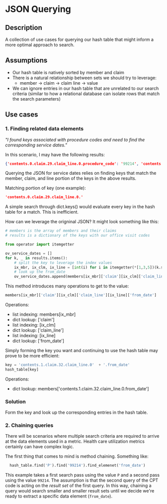 # JSON Querying

## Description

A collection of use cases for querying our hash table that might inform a more optimal approach to search.

## Assumptions

- Our hash table is natively sorted by member and claim
- There is a natural relationship between sets we should try to leverage:
  - member -> claim -> claim line -> value 
- We can ignore entries in our hash table that are unrelated to our search criteria (similar to how a relational database can isolate rows that match the search parameters)

## Use cases

### __1. Finding related data elements__

_"I found keys associated with procedure codes and need to find the corresponding service dates."_

In this scenario, I may have the following results:

```json
{'contents.0.claim.29.claim_line.0.procedure_code': '99214', 'contents.0.claim.32.claim_line.0.procedure_code': '99214', 'contents.0.claim.46.claim_line.0.procedure_code': '99214', 'contents.0.claim.88.claim_line.0.procedure_code': '99214', 'contents.1.claim.9.claim_line.0.procedure_code': '99214', 'contents.1.claim.16.claim_line.0.procedure_code': '99214', 'contents.1.claim.17.claim_line.0.procedure_code': '99214', 'contents.1.claim.20.claim_line.0.procedure_code': '99214', 'contents.1.claim.32.claim_line.0.procedure_code': '99214', 'contents.1.claim.36.claim_line.0.procedure_code': '99214', 'contents.1.claim.47.claim_line.0.procedure_code': '99214', 'contents.2.claim.4.claim_line.0.procedure_code': '99214', 'contents.4.claim.8.claim_line.0.procedure_code': '99214', 'contents.5.claim.9.claim_line.0.procedure_code': '99214', 'contents.5.claim.12.claim_line.0.procedure_code': '99214', 'contents.6.claim.4.claim_line.0.procedure_code': '99214', 'contents.8.claim.1.claim_line.0.procedure_code': '99214'}
```

Querying the JSON for service dates relies on finding keys that match the member, claim, and line portion of the keys in the above results.

Matching portion of key (one example):

```json
'contents.0.claim.29.claim_line.0.'
```

A simple search through dict.keys() would evaluate every key in the hash table for a match. This is inefficient.

How can we leverage the origninal JSON? It might look something like this:

```python
# members is the array of members and their claims
# results is a dictionary of the keys with our office visit codes

from operator import itemgetter

ov_service_dates = []
for k, _ in results.items():
    # split the key to leverage the index values
    ix_mbr, ix_clm, ix_line = [int(i) for i in itemgetter(*[1,3,5])(k.split('.'))]
    # look up the from_date
    ov_service_dates.append(members[ix_mbr]['claim'][ix_clm]['claim_line'][ix_line]['from_date'])
```

This method introduces many operations to get to the value:

```python
members[ix_mbr]['claim'][ix_clm]['claim_line'][ix_line]['from_date']
```

Operations:

- list indexing: members[ix_mbr]
- dict lookup: ['claim']
- list indexing: [ix_clm]
- dict lookup:  ['claim_line']
- list indexing:  [ix_line]
- dict lookup: ['from_date']

Simply forming the key you want and continuing to use the hash table may prove to be more efficient:

```python
key = 'contents.1.claim.32.claim_line.0'  + '.from_date'
hash_table[key]
```

Operations:

- dict lookup: members['contents.1.claim.32.claim_line.0.from_date']

### __Solution__

Form the key and look up the corresponding entries in the hash table.

### __2. Chaining queries__

There will be scenarios where multiple search criteria are required to arrive at the data elements used in a metric. Health care utilization metrics certainly can have complex logic.

The first thing that comes to mind is method chaining. Something like:

```python
  hash_table.find('P').find('99214').find_elemenet('from_date')
```

This example takes a first search pass using the value `P` and a second pass using the value `99214`. The assumption is that the second query of the CPT code is acting on the _result set_ of the first query. In this way, chaining a query would search smaller and smaller result sets until we decide we're ready to extract a specific data element (`from_date`).




